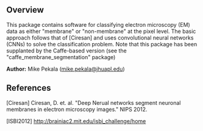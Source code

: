Overview
-------

This package contains software for classifying electron microscopy (EM) data as either "membrane" or "non-membrane" at the pixel level.  The basic approach follows that of [Ciresan] and uses convolutional neural networks (CNNs) to solve the classification problem.
Note that this package has been supplanted by the Caffe-based version (see the "caffe_membrane_segmentation" package)


**Author:** Mike Pekala (mike.pekala@jhuapl.edu)

References
-----------
[Ciresan] Ciresan, D. et. al. "Deep Nerual networks segment neuronal membranes in electron microscopy images." NIPS 2012.

[ISBI2012] http://brainiac2.mit.edu/isbi_challenge/home
